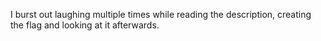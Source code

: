 I burst out laughing multiple times while reading the description, creating the flag and looking at it afterwards.
